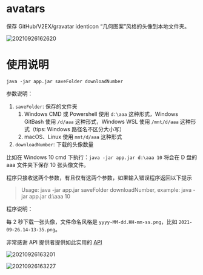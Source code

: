 # avatars
保存 GitHub/V2EX/gravatar identicon “几何图案”风格的头像到本地文件夹。

![20210926162620](https://cdn.jsdelivr.net/gh/hellodk34/image@main/img/20210926162620.png)
# 使用说明

```
java -jar app.jar saveFolder downloadNumber
```

参数说明：

1. `saveFolder`: 保存的文件夹
   1. Windows CMD 或 Powershell 使用 `d:\aaa` 这种形式，Windows GitBash 使用 `/d/aaa` 这种形式，Windows WSL 使用 `/mnt/d/aaa` 这种形式（tips: Windows 路径名不区分大小写）
   2. macOS、Linux 使用 `mnt/d/aaa` 这种形式
2. `downloadNumber`: 下载的头像数量

比如在 Windows 10 cmd 下执行：`java -jar app.jar d:\aaa 10` 将会在 D 盘的 aaa 文件夹下保存 10 张头像文件。

程序只接收这两个参数，有且仅有这两个参数，如果输入错误程序返回以下提示

> Usage: java -jar app.jar saveFolder downloadNumber, example: java -jar app.jar d:\aaa 10

程序说明：

每 2 秒下载一张头像，文件命名风格是 `yyyy-MM-dd.HH-mm-ss.png`，比如 `2021-09-26.14-13-35.png`。

非常感谢 API 提供者提供如此实用的 [API](https://api.prodless.com/avatar.png)

![20210926163201](https://cdn.jsdelivr.net/gh/hellodk34/image@main/img/20210926163201.png)

![20210926163227](https://cdn.jsdelivr.net/gh/hellodk34/image@main/img/20210926163227.png)
